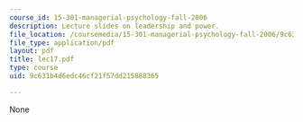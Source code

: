 ```yaml
---
course_id: 15-301-managerial-psychology-fall-2006
description: Lecture slides on leadership and power.
file_location: /coursemedia/15-301-managerial-psychology-fall-2006/9c631b4d6edc46cf21f57dd215888365_lec17.pdf
file_type: application/pdf
layout: pdf
title: lec17.pdf
type: course
uid: 9c631b4d6edc46cf21f57dd215888365

---
```

None